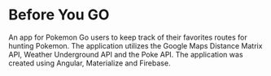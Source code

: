 # Before You GO 

An app for Pokemon Go users to keep track of their favorites routes for hunting Pokemon. The application utilizes the Google Maps Distance Matrix API, Weather Underground API and the Poke API. The application was created using Angular, Materialize and Firebase. 

